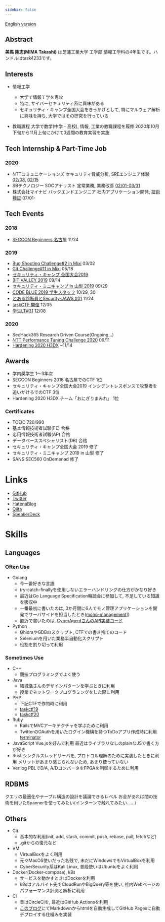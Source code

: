 ```yaml
---
sidebar: false
---
```


[English version](https://task4233.dev/README-en.html)

## Abstract
**美馬 隆志(MIMA Takashi)** は芝浦工業大学 工学部 情報工学科の4年生です。ハンドルはtask4233です。

## Interests
 - 情報工学
   - 大学で情報工学を専攻
   - 特に, サイバーセキュリティ系に興味がある
   - セキュリティ・キャンプ全国大会をきっかけとして, 特にマルウェア解析に興味を持ち, 大学ではその研究を行っている
   
 - 教職課程
   大学で数学(中学・高校), 情報, 工業の教職課程を履修
   2020年10月下旬から11月上旬にかけて3週間の教育実習を実施
   
## Tech Internship & Part-Time Job
### 2020
 - NTTコミュニケーションズ セキュリティ脅威分析, SREエンジニア体験 [02/08](https://task4233.hatenablog.com/entry/2020/02/08/235757), [02/15](https://task4233.hatenablog.com/entry/2020/02/17/193956)
 - SBテクノロジー SOCアナリスト 定常業務, 業務改善 [02/01-03/31](https://task4233.hatenablog.com/entry/2020/04/11/091428)
 - 株式会社マイナビ バックエンドエンジニア 社内アプリケーション開発, [技術検証](https://qiita.com/task4233/items/bf6752692143b7b80027) 07/01-

## Tech Events
### 2018
 - [SECCON Beginners 名古屋](https://task4233.hatenablog.com/entry/2018/11/25/130607) 11/24

### 2019
 - [Bug Shooting Challenge#2 in Mixi](https://task4233.hatenablog.com/entry/2019/03/02/235724) 03/02
 - [Git Challenge#11 in Mixi](https://task4233.hatenablog.com/entry/2019/05/19/122206) 05/18
 - [セキュリティ・キャンプ 全国大会2019](https://task4233.hatenablog.com/entry/2019/08/24/132522)
 - [BIT VALLEY 2019](https://task4233.hatenablog.com/entry/2019/09/15/110308) 09/14
 - [セキュリティ・ミニキャンプ in 山梨 2019](https://task4233.hatenablog.com/entry/2019/10/12/131008) 09/29
 - [CODE BLUE 2019 学生スタッフ](https://task4233.hatenablog.com/entry/2019/10/31/162742) 10/29, 30
 - [とある診断員とSecurity-JAWS #01](https://task4233.hatenablog.com/entry/2019/11/24/220643) 11/24
 - [taskCTF 開催](https://qiita.com/task4233/items/09f112076eb5855eeed3) 12/05
 - [学生LT#31](https://task4233.hatenablog.com/entry/2019/12/09/235315) 12/08
 
### 2020
  - SecHack365 Research Driven Course(Ongoing...)
  - [NTT Performance Tuning Challenge 2020](https://task4233.hatenablog.com/entry/2020/09/11/200801) 09/11
  - [Hardening 2020 H3DX](https://task4233.hatenablog.com/entry/2020/11/26/201239) ~11/14

## Awards
 - 学内奨学生 1～3年次
 - SECCON Beginners 2018 名古屋でのCTF 1位
 - セキュリティ・キャンプ全国大会2019 インシデントレスポンスで攻撃者を追いかけろでのCTF 3位
 - Hardening 2020 H3DX チーム「おにぎりまみれ」 1位

### Certificates
 - TOEIC 720/990
 - 基本情報技術者試験(FE) 合格
 - 応用情報技術者試験(AP) 合格
 - データベーススペシャリスト(DB) 合格
 - セキュリティ・キャンプ全国大会 2019 修了
 - セキュリティ・ミニキャンプ 2019 in 山梨 修了
 - SANS SEC560 OnDemenad 修了

# Links
 - [GitHub](https://github.com/task4233)
 - [Twitter](https://twitter.com/task4233)
 - [HatenaBlog](https://task4233.hatenablog.com/)
 - [Qiita](https://qiita.com/task4233)
 - [SpeakerDeck](https://speakerdeck.com/task4233)


# Skills
## Languages
### Often Use
 - Golang
   - 今一番好きな言語
   - try-catch-finallyを使用しないエラーハンドリングの仕方がかなり好き
   - 最近はGo Language Specification輪読会に参加して, 不足している知識を吸収中
   - 一番最初に書いたのは, 3か月間に6人でモノ管理アプリケーションを開発でサーバサイドを担当したとき([mono-management](https://github.com/task4233/mono-management)])
   - 直近で書いたのは, [CyberAgentさんのAPI実装コード](https://github.com/task4233/techtrain-mission)
 - Python
   - GhidraやGDBのスクリプト, CTFでの書き捨てのコード
   - Seleniumを用いた業務半自動化スクリプト
   - 役割を割り切って利用
### Sometimes Use
 - C++
   - 競技プログラミングでよく使う
 - Java
   - 結城浩さんのデザインパターンを学ぶときに利用
   - 授業でネットワークプログラミングをした際に利用
 - PHP
   - 下記CTFで作問時に利用
   - [taskctf19](https://github.com/task4233/taskctf19)
   - [taskctf20](https://github.com/task4233/taskctf20)
 - Ruby
   - RailsでMVCアーキテクチャを学ぶために利用
   - TwitterのOAuthを用いたログイン機構を持つToDoアプリ作成時に利用[terminator](https://github.com/task4233/terminator)
 - JavaScript
   Vue.jsを好んで利用
   最近はライブラリなしのplainなJSで書く方が好き
 - Rust
   シングルスレッドサーバを, プロトコル理解のために実装したときに利用
   メリットがあまり感じられないため, あまり使っていない
 - Verilog
   PBLでD/A, A/DコンバータをFPGAを制御するために利用
   
## RDBMS
 クエリの最適化やテーブル構造の設計を議論できるレベル
 お金があれば闇の技術を用いたSpannerを使ってみたい(インターンで触れてみたい......)

## Others
 - Git
   - 基本的な利用(init, add, stash, commit, push, rebase, pull, fetchなど)
   - .gitからの復元など
 - VM
   - VirtualBoxをよく利用
   - 元々MacOS使いだった名残で, 未だにWindowsでもVirtualBoxを利用
   - CyberSecurity系はKali Linux, 普段使いはUbuntuをよく利用
 - Docker(Docker-compose), k8s
   - サービスを動かすときはDockerを利用
   - k8sはアルバイト先でCloudRunやBigQuery等を使い, 社内Webページのパフォーマンス計測と解析に利用
 - CI
   - 昔はCircleCIを, 最近はGitHub Actionsを利用
   - [このブログ]((https://github.com/task4233/note))にてMarkdownからhtmlを自動生成してGitHub Pagesに自動デプロイする仕組みを実装
 
